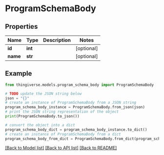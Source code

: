 # ProgramSchemaBody


## Properties

Name | Type | Description | Notes
------------ | ------------- | ------------- | -------------
**id** | **int** |  | [optional] 
**name** | **str** |  | [optional] 

## Example

```python
from thingiverse.models.program_schema_body import ProgramSchemaBody

# TODO update the JSON string below
json = "{}"
# create an instance of ProgramSchemaBody from a JSON string
program_schema_body_instance = ProgramSchemaBody.from_json(json)
# print the JSON string representation of the object
print(ProgramSchemaBody.to_json())

# convert the object into a dict
program_schema_body_dict = program_schema_body_instance.to_dict()
# create an instance of ProgramSchemaBody from a dict
program_schema_body_from_dict = ProgramSchemaBody.from_dict(program_schema_body_dict)
```
[[Back to Model list]](../README.md#documentation-for-models) [[Back to API list]](../README.md#documentation-for-api-endpoints) [[Back to README]](../README.md)


